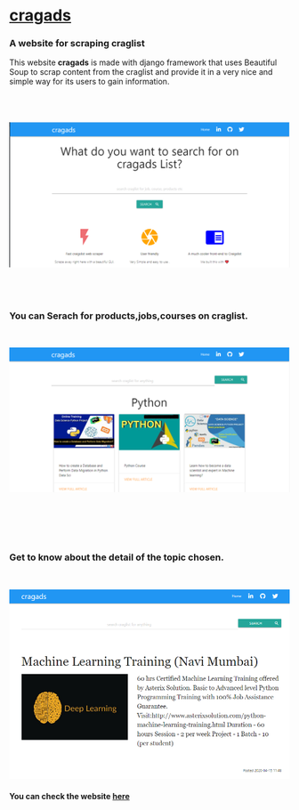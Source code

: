 # [cragads](https://cragads.herokuapp.com/)
### A website for scraping craglist  
This website **cragads** is made with django framework that uses Beautiful Soup to scrap content from the craglist and provide it in a very 
nice and simple way for its users to gain information.
<br/><br/><br/><br/>
  
![home page](https://github.com/Abhishekvaish/cragads/blob/master/media/home.PNG)
<br/><br/><br/><br/>

### You can Serach for products,jobs,courses on craglist.
<br/>

![python search](https://github.com/Abhishekvaish/cragads/blob/master/media/python_search.PNG)

<br/><br/><br/><br/>

### Get to know about the detail of the topic chosen.
<br/>

![deep_learning_search](https://github.com/Abhishekvaish/cragads/blob/master/media/deep_learning_detail.PNG)

#### You can check the website [here](https://stormy-shore-76327.herokuapp.com/)
